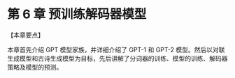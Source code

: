 
# 第 6 章 预训练解码器模型

【本章要点】

本章首先介绍 GPT 模型家族，并详细介绍了 GPT-1 和 GPT-2 模型。然后以对联生成模型和古诗生成模型为目标，先后讲解了分词器的训练、模型的训练、解码器策略及模型的预测。
